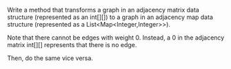 Write a method that transforms a graph in an adjacency matrix data structure (represented as an int[][]) to a graph in an adjacency map data structure (represented as a List<Map<Integer,Integer>>).

Note that there cannot be edges with weight 0. Instead, a 0 in the adjacency matrix int[][] represents that there is no edge.

Then, do the same vice versa.